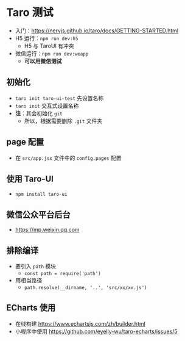 # Taro 测试

- 入门：https://nervjs.github.io/taro/docs/GETTING-STARTED.html
- H5 运行：`npm run dev:h5`
  - H5 与 TaroUI 有冲突
- 微信运行：`npm run dev:weapp`
  - **可以用微信测试**

## 初始化
- `taro init taro-ui-test` 先设置名称
- `taro init` 交互式设置名称
- **注**：其会初始化 `git`
  - 所以，根据需要删除 `.git` 文件夹

## page 配置
- 在 `src/app.jsx` 文件中的 `config.pages` 配置

## 使用 Taro-UI
- `npm install taro-ui`

## 微信公众平台后台
- https://mp.weixin.qq.com

## 排除编译
- 要引入 `path` 模块
  - `const path = require('path')`
- 用相当路径
  - `path.resolve(__dirname, '..', 'src/xx/xx.js')`

## ECharts 使用
- 在线构建 https://www.echartsjs.com/zh/builder.html
- 小程序中使用 https://github.com/eyelly-wu/taro-echarts/issues/5